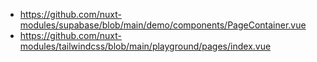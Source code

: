 - https://github.com/nuxt-modules/supabase/blob/main/demo/components/PageContainer.vue
- https://github.com/nuxt-modules/tailwindcss/blob/main/playground/pages/index.vue
